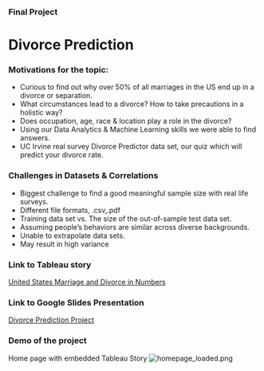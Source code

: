 ### Final Project
# Divorce Prediction
### Motivations for the topic:
- Curious to find out why over 50% of all marriages in the US end up in a divorce or separation.
- What circumstances lead to a divorce? How to take precautions in a holistic way?
- Does occupation, age, race & location play a role in the divorce? 
- Using our Data Analytics & Machine Learning skills we were able to find answers.
- UC Irvine real survey Divorce Predictor data set, our quiz which will predict your divorce rate.
### Challenges in Datasets & Correlations
- Biggest challenge to find a good meaningful sample size with real life surveys.
- Different file formats, .csv,.pdf 
- Training data set vs. The size of the out-of-sample test data set.
- Assuming people’s behaviors are similar across diverse backgrounds.
- Unable to extrapolate data sets.
- May result in high variance
### Link to Tableau story
[United States Marriage and Divorce in Numbers](https://public.tableau.com/profile/thi7884#!/vizhome/nationalrates/Story_US_Marriage_Divorce)
### Link to Google Slides Presentation 
[Divorce Prediction Project](https://docs.google.com/presentation/d/1o7I607wGFSDjvJ993z0nRWIZZLlIKs8_V9uBppILCt0/edit?usp=sharing)
### Demo of the project
Home page with embedded Tableau Story
![homepage_loaded.png](https://github.com/Thinguyen23/group3_project/blob/master/web_images/homepage_loaded.png)<!-- .element height="50%" width="50%" -->
